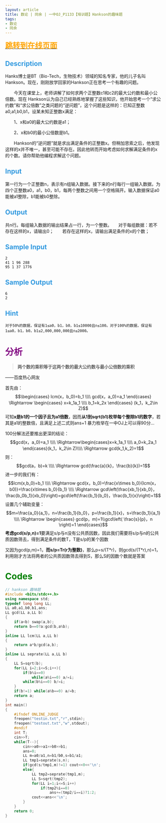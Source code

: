 ```yaml
---
layout: article
title: 数论 | 同余 | 一中OJ_P1133【培训题】Hankson的趣味题
tags: 
- 数论
- 同余
---
```

<!--more-->
[<font color=orange size=5>**跳转到在线页面**</font>](http://newoj.cqyz.cn/problem/P1133)

## <font color=#3199DF > **Description**</font>

Hanks博士是BT（Bio-Tech，生物技术）领域的知名专家，他的儿子名叫Hankson。现在，刚刚放学回家的Hankson正在思考一个有趣的问题。

　　今天在课堂上，老师讲解了如何求两个正整数c1和c2的最大公约数和最小公倍数。现在 Hankson认为自己已经熟练地掌握了这些知识，他开始思考一个“求公约数”和“求公倍数”之类问题的“逆问题”，这个问题是这样的：已知正整数 a0,a1,b0,b1，设某未知正整数x满足：

　　1、x和a0的最大公约数是a1；

　　2、x和b0的最小公倍数是b1。

　　Hankson的“逆问题”就是求出满足条件的正整数x。但稍加思索之后，他发现这样的x并不唯一，甚至可能不存在。因此他转而开始考虑如何求解满足条件的x的个数。请你帮助他编程求解这个问题。

## <font color=#3199DF > **Input**</font>

第一行为一个正整数n，表示有n组输入数据。接下来的n行每行一组输入数据，为四个正整数a0，a1，b0，b1，每两个整数之间用一个空格隔开。输入数据保证a0能被a1整除，b1能被b0整除。

## <font color=#3199DF > **Output**</font>

共n行。每组输入数据的输出结果占一行，为一个整数。　　对于每组数据：若不存在这样的x，请输出0；　　若存在这样的x，请输出满足条件的x的个数；

## <font color=#3199DF > **Sample Input**</font>

```
2
41 1 96 288
95 1 37 1776
```

## <font color=#3199DF > **Sample Output**</font>

```
6
2
```

## <font color=#3199DF > **Hint**</font>

```
对于50%的数据，保证有1≤a0，b1，b0，b1≤10000且n≤100。对于100%的数据，保证有1≤a0，b1，b0，b1≤2,000,000,000且n≤2000。
```



# <font color=purple > **分析**</font>

> **两个数的乘积等于这两个数的最大公约数与最小公倍数的乘积**

——百度热心网友

首先由：
$$\begin{cases}
lcm(x，b_0)=b_1 \\\\
gcd(x，a_0)=a_1
\end{cases}
\Rightarrow
\begin{cases}
x=k_1a_1 \\\\
b_1=k_2x
\end{cases}
(k_1，k_2\in Z)$$
可知**x是b1的一个因子且为a1倍数**，因而**从1到sqrt(b1)枚举每个整除b1的数字**，若其是a1的整数倍，且满足上述二式则ans+1
暴力枚举在一中OJ上可以得90分...

100分解法还要推出更深的结论：
$$gcd(x，a_0)=a_1 \\\\ \Rightarrow\begin{cases}x=k_1a_1 \\\\ a_0=k_2a_1
\end{cases}(k_1，k_2\in Z)\\\\ \Rightarrow gcd(k_1,k_2)=1$$
则：
$$gcd(a，b)=k \\\\ \Rightarrow gcd(\frac{a}{k}，\frac{b}{k})=1$$
进一步的我们有：
$$lcm(x,b_0)=b_1 \\\\ \Rightarrow
gcd(x，b_0)=\frac{x\times b_0}{lcm(x，b0)}=\frac{x\times b_0}{b_1} \\\\ \Rightarrow
gcd\left(\frac{xb_1}{xb_0}，\frac{b_0b_1}{xb_0}\right)=gcd\left(\frac{b_1}{b_0}，\frac{b_1}{x}\right)=1$$
设置几个辅助变量：
$$m=\frac{a_0}{a_1}，n=\frac{b_1}{b_0}，p=\frac{b_1}{x}，s=\frac{b_1}{a_1} \\\\ \Rightarrow
\begin{cases} gcd(p，m)=1\\gcd\left( \frac{s}{p}，n \right)=1 \end{cases}$$
**考虑gcd(s/p,n)=1**要满足s/p与n没有公共质因数，因此我们需要将s/p与n的公共质因数筛去，得到满足条件的数T，T是s/p的某个因数

又因为gcd(p,m)=1，**而s/p=Tr(r为整数)**，那么p=s/(T\*r)，则gcd(s/(T*r),n)=1，利用刚才方法将两者的公共质因数筛去得到S，那么S的因数个数就是答案



# <font color=green > **Codes**</font>

```c++
// hankson 趣味题 
#include <bits/stdc++.h>
using namespace std;
typedef long long LL;
LL a0,a1,b0,b1,ans;
LL gcd(LL a,LL b)
{
	if(a<b) swap(a,b);
	return b==0?a:gcd(b,a%b);
}
inline LL lcm(LL a,LL b)
{
	return a*b/gcd(a,b);
}
inline LL seprate(LL a,LL b)
{
	LL S=sqrt(b);
	for(LL i=2;i<=S;i++){
		if(b%i==0)
			while(a%i==0) a/=i;
		while(b%i==0) b/=i;
	}
	if(b!=1) while(a%b==0) a/=b;
	return a;
}
int main()
{
	#ifndef ONLINE_JUDGE
	freopen("testin.txt","r",stdin);
	freopen("testout.txt","w",stdout);
	#endif
	int T;
	cin>>T;
	while(T--){
		cin>>a0>>a1>>b0>>b1;
		ans=0;
		LL m=a0/a1,n=b1/b0,s=b1/a1;
		LL tmp1=seprate(s,n);
		if(gcd(s/tmp1,m)!=1) cout<<0<<'\n';
		else{
			LL tmp2=seprate(tmp1,m);
			LL S=sqrt(tmp2);
			for(LL i=1;i<=S;i++)
				if(tmp2%i==0)
					ans+=(tmp2/i==i)?1:2;
			cout<<ans<<'\n';
		}
	}
	return 0;
}
```

